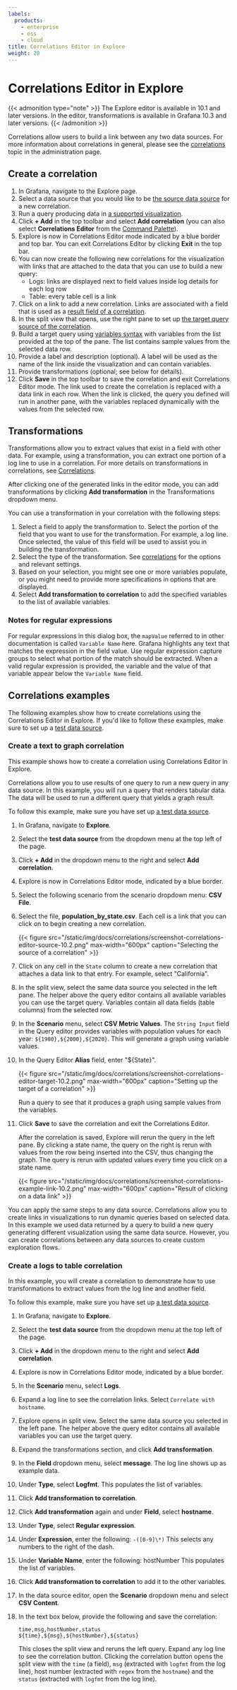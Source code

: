 ```yaml
---
labels:
  products:
    - enterprise
    - oss
    - cloud
title: Correlations Editor in Explore
weight: 20
---
```


# Correlations Editor in Explore

{{< admonition type="note" >}}
The Explore editor is available in 10.1 and later versions. In the editor, transformations is available in Grafana 10.3 and later versions.
{{< /admonition >}}

Correlations allow users to build a link between any two data sources. For more information about correlations in general, please see the [correlations](/docs/grafana/<GRAFANA_VERSION>/administration/correlations/) topic in the administration page.

## Create a correlation

1. In Grafana, navigate to the Explore page.
1. Select a data source that you would like to be [the source data source](/docs/grafana/<GRAFANA_VERSION>/administration/correlations/correlation-configuration/#source-data-source-and-result-field) for a new correlation.
1. Run a query producing data in [a supported visualization](/docs/grafana/<GRAFANA_VERSION>/administration/correlations/#correlations).
1. Click **+ Add** in the top toolbar and select **Add correlation** (you can also select **Correlations Editor** from the [Command Palette](/docs/grafana/<GRAFANA_VERSION>/search/#command-palette)).
1. Explore is now in Correlations Editor mode indicated by a blue border and top bar. You can exit Correlations Editor by clicking **Exit** in the top bar.
1. You can now create the following new correlations for the visualization with links that are attached to the data that you can use to build a new query:
   - Logs: links are displayed next to field values inside log details for each log row
   - Table: every table cell is a link
1. Click on a link to add a new correlation.
   Links are associated with a field that is used as a [result field of a correlation](/docs/grafana/<GRAFANA_VERSION>/administration/correlations/correlation-configuration/).
1. In the split view that opens, use the right pane to set up [the target query source of the correlation](/docs/grafana/<GRAFANA_VERSION>/administration/correlations/correlation-configuration/#target-query).
1. Build a target query using [variables syntax](/docs/grafana/<GRAFANA_VERSION>/dashboards/variables/variable-syntax/) with variables from the list provided at the top of the pane. The list contains sample values from the selected data row.
1. Provide a label and description (optional).
   A label will be used as the name of the link inside the visualization and can contain variables.
1. Provide transformations (optional; see below for details).
1. Click **Save** in the top toolbar to save the correlation and exit Correlations Editor mode.
   The link used to create the correlation is replaced with a data link in each row. When the link is clicked, the query you defined will run in another pane, with the variables replaced dynamically with the values from the selected row.

## Transformations

Transformations allow you to extract values that exist in a field with other data. For example, using a transformation, you can extract one portion of a log line to use in a correlation. For more details on transformations in correlations, see [Correlations](/docs/grafana/<GRAFANA_VERSION>/explore/correlations-editor-in-explore/#transformations).

After clicking one of the generated links in the editor mode, you can add transformations by clicking **Add transformation** in the Transformations dropdown menu.

You can use a transformation in your correlation with the following steps:

1. Select a field to apply the transformation to.
   Select the portion of the field that you want to use for the transformation. For example, a log line.
   Once selected, the value of this field will be used to assist you in building the transformation.
1. Select the type of the transformation.
   See [correlations](/docs/grafana/<GRAFANA_VERSION>/explore/correlations-editor-in-explore/#transformations) for the options and relevant settings.
1. Based on your selection, you might see one or more variables populate, or you might need to provide more specifications in options that are displayed.
1. Select **Add transformation to correlation** to add the specified variables to the list of available variables.

### Notes for regular expressions

For regular expressions in this dialog box, the `mapValue` referred to in other documentation is called `Variable Name` here. Grafana highlights any text that matches the expression in the field value. Use regular expression capture groups to select what portion of the match should be extracted. When a valid regular expression is provided, the variable and the value of that variable appear below the `Variable Name` field.

## Correlations examples

The following examples show how to create correlations using the Correlations Editor in Explore. If you'd like to follow these examples, make sure to set up a [test data source](/docs/grafana/<GRAFANA_VERSION>/datasources/testdata/#testdata-data-source).

### Create a text to graph correlation

This example shows how to create a correlation using Correlations Editor in Explore.

Correlations allow you to use results of one query to run a new query in any data source. In this example, you will run a query that renders tabular data. The data will be used to run a different query that yields a graph result.

To follow this example, make sure you have set up [a test data source](/docs/grafana/<GRAFANA_VERSION>/datasources/testdata/#testdata-data-source).

1. In Grafana, navigate to **Explore**.
1. Select the **test data source** from the dropdown menu at the top left of the page.
1. Click **+ Add** in the dropdown menu to the right and select **Add correlation**.
1. Explore is now in Correlations Editor mode, indicated by a blue border.
1. Select the following scenario from the scenario dropdown menu: **CSV File**.
1. Select the file, **population_by_state.csv**.
   Each cell is a link that you can click on to begin creating a new correlation.

   {{< figure src="/static/img/docs/correlations/screenshot-correlations-editor-source-10.2.png" max-width="600px" caption="Selecting the source of a correlation" >}}

1. Click on any cell in the `State` column to create a new correlation that attaches a data link to that entry. For example, select "California".
1. In the split view, select the same data source you selected in the left pane.
   The helper above the query editor contains all available variables you can use the target query. Variables contain all data fields (table columns) from the selected row.
1. In the **Scenario** menu, select **CSV Metric Values**.
   The `String Input` field in the Query editor provides variables with population values for each year: `${1980},${2000},${2020}`. This will generate a graph using variable values.
1. In the Query Editor **Alias** field, enter "${State}".

   {{< figure src="/static/img/docs/correlations/screenshot-correlations-editor-target-10.2.png" max-width="600px" caption="Setting up the target of a correlation" >}}

   Run a query to see that it produces a graph using sample values from the variables.

1. Click **Save** to save the correlation and exit the Correlations Editor.

   After the correlation is saved, Explore will rerun the query in the left pane. By clicking a state name, the query on the right is rerun with values from the row being inserted into the CSV, thus changing the graph. The query is rerun with updated values every time you click on a state name.

   {{< figure src="/static/img/docs/correlations/screenshot-correlations-example-link-10.2.png" max-width="600px" caption="Result of clicking on a data link" >}}

You can apply the same steps to any data source. Correlations allow you to create links in visualizations to run dynamic queries based on selected data. In this example we used data returned by a query to build a new query generating different visualization using the same data source. However, you can create correlations between any data sources to create custom exploration flows.

### Create a logs to table correlation

In this example, you will create a correlation to demonstrate how to use transformations to extract values from the log line and another field.

To follow this example, make sure you have set up [a test data source](/docs/grafana/<GRAFANA_VERSION>/datasources/testdata/#testdata-data-source).

1. In Grafana, navigate to **Explore**.
1. Select the **test data source** from the dropdown menu at the top left of the page.
1. Click **+ Add** in the dropdown menu to the right and select **Add correlation**.
1. Explore is now in Correlations Editor mode, indicated by a blue border.
1. In the **Scenario** menu, select **Logs**.
1. Expand a log line to see the correlation links. Select `Correlate with hostname`.
1. Explore opens in split view. Select the same data source you selected in the left pane.
   The helper above the query editor contains all available variables you can use the target query.
1. Expand the transformations section, and click **Add transformation**.
1. In the **Field** dropdown menu, select **message**.
   The log line shows up as example data.
1. Under **Type**, select **Logfmt**.
   This populates the list of variables.
1. Click **Add transformation to correlation**.
1. Click **Add transformation** again and under **Field**, select **hostname**.
1. Under **Type**, select **Regular expression**.
1. Under **Expression**, enter the following:
   `-([0-9]\*)`
   This selects any numbers to the right of the dash.
1. Under **Variable Name**, enter the following:
   hostNumber
   This populates the list of variables.
1. Click **Add transformation to correlation** to add it to the other variables.
1. In the data source editor, open the **Scenario** dropdown menu and select **CSV Content**.
1. In the text box below, provide the following and save the correlation:

   ```csv
   time,msg,hostNumber,status
   ${time},${msg},${hostNumber},${status}
   ```

   This closes the split view and reruns the left query. Expand any log line to see the correlation button. Clicking the correlation button opens the split view with the `time` (a field), `msg` (extracted with `logfmt` from the log line), host number (extracted with `regex` from the `hostname`) and the `status` (extracted with `logfmt` from the log line).
